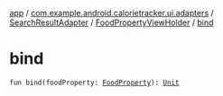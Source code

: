 [app](../../../index.md) / [com.example.android.calorietracker.ui.adapters](../../index.md) / [SearchResultAdapter](../index.md) / [FoodPropertyViewHolder](index.md) / [bind](./bind.md)

# bind

`fun bind(foodProperty: `[`FoodProperty`](../../../com.example.android.calorietracker.data.models/-food-property/index.md)`): `[`Unit`](https://kotlinlang.org/api/latest/jvm/stdlib/kotlin/-unit/index.html)